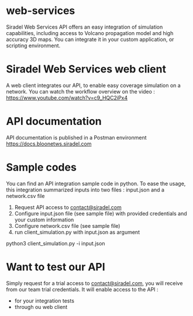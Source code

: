 # web-services
Siradel Web Services API offers an easy integration of simulation capabilities, including access to Volcano propagation model and high accuracy 3D maps. You can integrate it in your custom application, or scripting environment.

# Siradel Web Services web client
A web client integrates our API, to enable easy coverage simulation on a network.
You can watch the workflow overview on the video :
https://www.youtube.com/watch?v=c9_HQC2iPx4

# API documentation
API documentation is published in a Postman environment
https://docs.bloonetws.siradel.com

# Sample codes
You can find an API integration sample code in python.
To ease the usage, this integration summarized inputs into two files : input.json and a network.csv file
1. Request API access to contact@siradel.com
2. Configure input.json file (see sample file) with provided credentials and your custom information
3. Configure network.csv file (see sample file)
4. run client_simulation.py with input.json as argument

python3 client_simulation.py -i input.json

# Want to test our API
Simply request for a trial access to contact@siradel.com, you will receive from our team trial credentials.
It will enable access to the API :
- for your integration tests
- through ou web client
